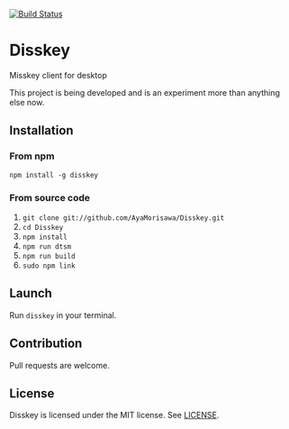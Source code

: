 [![Build Status](https://travis-ci.org/AyaMorisawa/Disskey.svg?branch=master)](https://travis-ci.org/AyaMorisawa/Disskey)

Disskey
====

Misskey client for desktop

This project is being developed and is an experiment more than anything else now.

## Installation

### From npm
```
npm install -g disskey
```

### From source code
1. `git clone git://github.com/AyaMorisawa/Disskey.git`
2. `cd Disskey`
3. `npm install`
4. `npm run dtsm`
5. `npm run build`
6. `sudo npm link`

## Launch
Run `disskey` in your terminal.

## Contribution
Pull requests are welcome.

## License
Disskey is licensed under the MIT license.
See [LICENSE](LICENSE).
